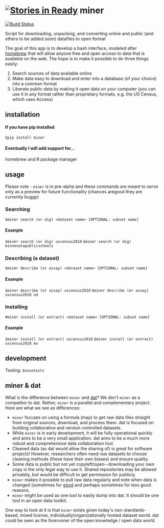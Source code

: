 [![Stories in Ready](https://badge.waffle.io/alexanderjfink/miner.png?label=ready&title=Ready)](https://waffle.io/alexanderjfink/miner)
miner
=====

[![Build Status](https://travis-ci.org/alexanderjfink/miner.png)](https://travis-ci.org/alexanderjfink/miner)

Script for downloading, unpacking, and converting online and public (and others to be added soon) datafiles to open format

The goal of this app is to develop a bash interface, modeled after [homebrew](http://brew.sh "Homebrew for Mac OS X") that will allow anyone free and open access to data that is available on the web. The hope is to make it possible to do three things easily:

1. Search sources of data available online
2. Make data easy to download and enter into a database (of your choice) into a common format
3. Liberate public data by making it open data on your computer (you can use it in any format rather than proprietary formats, e.g. the US Census, which uses Access)

installation
------------

#### If you have pip installed
`$pip install miner`

#### Eventually I will add support for...

homebrew and R package manager

usage
-----

Please note - `miner` is in pre-alpha and these commands are meant to serve only as a preview for future functionality (chances aregood they are currently buggy)

### Searching
`$miner search (or dig) <dataset name> [OPTIONAL: subset name]`

#### Example
`$miner search (or dig) uscensus2010`
`$miner search (or dig) minnesotapublicschools`

### Describing (a dataset)
`$miner describe (or assay) <dataset name> [OPTIONAL: subset name]`

#### Example
`$miner describe (or assay) uscensus2010`
`$miner describe (or assay) uscensus2010 nd`

### Installing
`#miner install (or extract) <dataset name> [OPTIONAL: subset name]`

#### Example
`$miner install (or extract) uscensus2010`
`$miner install (or extract) uscensus2010 mn`

development
-----------

Testing: `$nosetests`

miner & dat
-----------

What is the difference between `miner` and [dat](https://github.com/maxogden/dat "dat on GitHub")? We don't `miner` as a competitor to dat. Rather, `miner` is a parallel and complementary project. Here are what we see as differences:

- `miner` focuses on using a formula (map) to get raw data files straight from original sources, download, and process them. dat is focused on building collaborative and version controlled datasets.
- While `miner` is in early development, it will be fully operational quickly and aims to be a very small application. dat aims to be a much more robust and comprehensive data collaboration tool. 
- Cleaned data (as dat would allow the sharing of) is great for software projects! However, researchers often need raw datasets to choose cleaning methods (these have their own biases) and ensure quality. 
- Some data is public but not yet copyleft/open--downloading your own copy is the only legal way to use it. Shared repositories may be allowed privately, but would be difficult to get permission for publicly.
- `miner` makes it possible to pull raw data regularly and note when data is changed (sometimes for [good](http://www.cs.cmu.edu/~enron/ "enron email data redacted") and perhaps sometimes for less good reasons.
- `miner` might be used as one tool to easily dump into dat. It should be one tool in an open data toolkit.

One way to look at it is that `miner` exists given today's non-standards-based, mixed license, individually/organizationally hosted dataset world. dat could be seen as the forerunner of the open knowledge / open data world.
